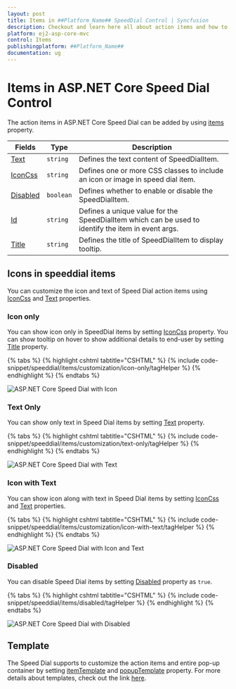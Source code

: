 ```yaml
---
layout: post
title: Items in ##Platform_Name## SpeedDial Control | Syncfusion
description: Checkout and learn here all about action items and how to configure action items in ##Platform_Name## SpeedDial control of Syncfusion Essential JS 2 and more details.
platform: ej2-asp-core-mvc
control: Items
publishingplatform: ##Platform_Name##
documentation: ug
---
```


# Items in ASP.NET Core Speed Dial Control

The action items in ASP.NET Core Speed Dial can be added by using [items](https://help.syncfusion.com/cr/aspnetcore-js2/Syncfusion.EJ2.Buttons.SpeedDial.html#Syncfusion_EJ2_Buttons_SpeedDial_Items) property.

| Fields | Type | Description |
|------|------|-------------|
| [Text](https://help.syncfusion.com/cr/aspnetcore-js2/Syncfusion.EJ2.Buttons.SpeedDialItem.html#Syncfusion_EJ2_Buttons_SpeedDialItem_Text) | `string` | Defines the text content of SpeedDialItem. |
| [IconCss](https://help.syncfusion.com/cr/aspnetcore-js2/Syncfusion.EJ2.Buttons.SpeedDialItem.html#Syncfusion_EJ2_Buttons_SpeedDialItem_IconCss) | `string` | Defines one or more CSS classes to include an icon or image in speed dial item. |
| [Disabled](https://help.syncfusion.com/cr/aspnetcore-js2/Syncfusion.EJ2.Buttons.SpeedDialItem.html#Syncfusion_EJ2_Buttons_SpeedDialItem_Disabled) | `boolean` | Defines whether to enable or disable the SpeedDialItem. |
| [Id](https://help.syncfusion.com/cr/aspnetcore-js2/Syncfusion.EJ2.Buttons.SpeedDialItem.html#Syncfusion_EJ2_Buttons_SpeedDialItem_Id) | `string` | Defines a unique value for the SpeedDialItem which can be used to identify the item in event args. |
| [Title](https://help.syncfusion.com/cr/aspnetcore-js2/Syncfusion.EJ2.Buttons.SpeedDialItem.html#Syncfusion_EJ2_Buttons_SpeedDialItem_Title) | `string` | Defines the title of SpeedDialItem to display tooltip. |

## Icons in speeddial items

You can customize the icon and text of Speed Dial action items using [IconCss](https://help.syncfusion.com/cr/aspnetcore-js2/Syncfusion.EJ2.Buttons.SpeedDialItem.html#Syncfusion_EJ2_Buttons_SpeedDialItem_IconCss) and [Text](https://help.syncfusion.com/cr/aspnetcore-js2/Syncfusion.EJ2.Buttons.SpeedDialItem.html#Syncfusion_EJ2_Buttons_SpeedDialItem_Text) properties.

### Icon only

You can show icon only in SpeedDial items by setting [IconCss](https://help.syncfusion.com/cr/aspnetcore-js2/Syncfusion.EJ2.Buttons.SpeedDialItem.html#Syncfusion_EJ2_Buttons_SpeedDialItem_IconCss) property. You can show tooltip on hover to show additional details to end-user by setting [Title](https://help.syncfusion.com/cr/aspnetcore-js2/Syncfusion.EJ2.Buttons.SpeedDialItem.html#Syncfusion_EJ2_Buttons_SpeedDialItem_Title) property.

{% tabs %}
{% highlight cshtml tabtitle="CSHTML" %}
{% include code-snippet/speeddial/items/customization/icon-only/tagHelper %}
{% endhighlight %}
{% endtabs %}

![ASP.NET Core Speed Dial with Icon](images/SpeedDial-Icon.png)

### Text Only

You can show only text in Speed Dial items by setting [Text](https://help.syncfusion.com/cr/aspnetcore-js2/Syncfusion.EJ2.Buttons.SpeedDialItem.html#Syncfusion_EJ2_Buttons_SpeedDialItem_Text) property.

{% tabs %}
{% highlight cshtml tabtitle="CSHTML" %}
{% include code-snippet/speeddial/items/customization/text-only/tagHelper %}
{% endhighlight %}
{% endtabs %}

![ASP.NET Core Speed Dial with Text](images/SpeedDial-Text.png)

### Icon with Text

You can show icon along with text in Speed Dial items by setting [IconCss](https://help.syncfusion.com/cr/aspnetcore-js2/Syncfusion.EJ2.Buttons.SpeedDialItem.html#Syncfusion_EJ2_Buttons_SpeedDialItem_IconCss) and [Text](https://help.syncfusion.com/cr/aspnetcore-js2/Syncfusion.EJ2.Buttons.SpeedDialItem.html#Syncfusion_EJ2_Buttons_SpeedDialItem_Text) properties.

{% tabs %}
{% highlight cshtml tabtitle="CSHTML" %}
{% include code-snippet/speeddial/items/customization/icon-with-text/tagHelper %}
{% endhighlight %}
{% endtabs %}

![ASP.NET Core Speed Dial with Icon and Text](images/SpeedDial-Itemwithtext.png)

### Disabled

You can disable Speed Dial items by setting [Disabled](https://help.syncfusion.com/cr/aspnetcore-js2/Syncfusion.EJ2.Buttons.SpeedDialItem.html#Syncfusion_EJ2_Buttons_SpeedDialItem_Disabled) property as `true`.

{% tabs %}
{% highlight cshtml tabtitle="CSHTML" %}
{% include code-snippet/speeddial/items/disabled/tagHelper %}
{% endhighlight %}
{% endtabs %}

![ASP.NET Core Speed Dial with Disabled](./images/SpeedDial-DisabledItem.png)

## Template

The Speed Dial supports to customize the action items and entire pop-up container by setting [itemTemplate](https://help.syncfusion.com/cr/aspnetcore-js2/Syncfusion.EJ2.Buttons.SpeedDial.html#Syncfusion_EJ2_Buttons_SpeedDial_ItemTemplate) and [popupTemplate](https://help.syncfusion.com/cr/aspnetcore-js2/Syncfusion.EJ2.Buttons.SpeedDial.html#Syncfusion_EJ2_Buttons_SpeedDial_PopupTemplate) property. For more details about templates, check out the link [here](https://ej2.syncfusion.com/aspnetcore/documentation/speeddial/template).